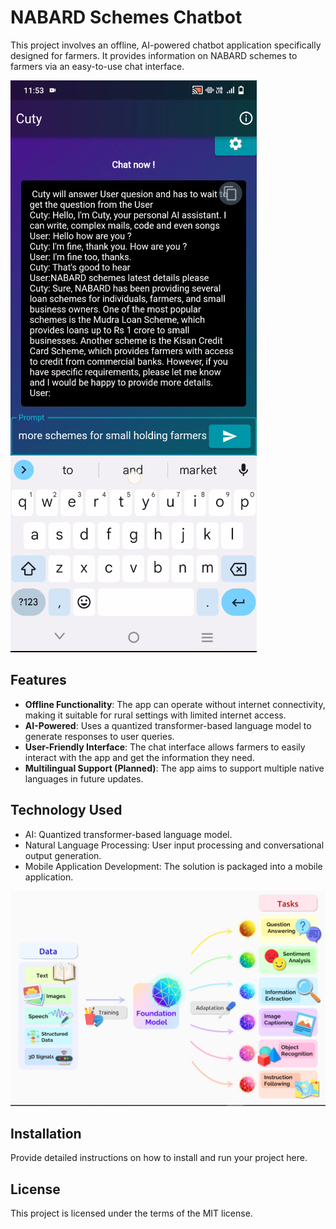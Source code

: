 # NABARD Schemes Chatbot

This project involves an offline, AI-powered chatbot application specifically designed for farmers. It provides information on NABARD schemes to farmers via an easy-to-use chat interface.

![Chatbot Interface](/screenshots/1.png)

## Features

- **Offline Functionality**: The app can operate without internet connectivity, making it suitable for rural settings with limited internet access.
- **AI-Powered**: Uses a quantized transformer-based language model to generate responses to user queries.
- **User-Friendly Interface**: The chat interface allows farmers to easily interact with the app and get the information they need.
- **Multilingual Support (Planned)**: The app aims to support multiple native languages in future updates.

## Technology Used

- AI: Quantized transformer-based language model.
- Natural Language Processing: User input processing and conversational output generation.
- Mobile Application Development: The solution is packaged into a mobile application.

![Technology Used](/screenshots/technology.jpg)

## Installation

Provide detailed instructions on how to install and run your project here.


## License

This project is licensed under the terms of the MIT license.
